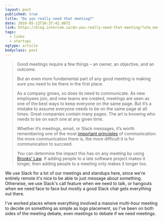 ```yaml
---
layout: post 
published: true 
title: "Do you really need that meeting?" 
date: 2016-05-12T16:37:42.887Z 
link: https://blog.intercom.io/do-you-really-need-that-meeting/?utm_medium=email&utm_source=internal&utm_campaign=inside_intercom_051116 
tags:
  - links
  - startups
ogtype: article 
bodyclass: post 
---
```


> Good meetings require a few things – an owner, an objective, and an outcome.
> 
> But an even more fundamental part of any good meeting is making sure you need to be there in the first place.
>
> As a company grows, so does its need to communicate. As new employees join, and new teams are created, meetings are seen as one of the best ways to keep everyone on the same page. But it’s a mistake to assume everyone needs to be on the same page at all times. Great companies contain many pages. The art is knowing who needs to be on each one at any given time.
> 
> Whether it’s meetings, email, or Slack messages, it’s worth remembering one of the most [important principles](https://signalvnoise.com/posts/986-osmo-wiio-communication-usually-fails-except-by-accident) of communication: the more communication there is, the more difficult it is for communication to succeed.
> 
> You can determine the impact this has on any meeting by using [Brooks’ Law](https://en.wikipedia.org/wiki/Brooks%E2%80%99_law). If adding people to a late software project makes it longer, then adding people to a meeting only makes it longer too.

We use Slack for a lot of our meetings and standups here, since we're entirely remote it's nice to be able to just message about something. Otherwise, we use Slack's call feature when we need to talk, or hangouts when we need face to face but mostly a good Slack chat gets everything out there. 

I've worked places where everything involved a massive multi-hour meeting to decide on something as simple as logo placement, so I've been on both sides of the meeting debate, even meetings to debate if we need meetings.
